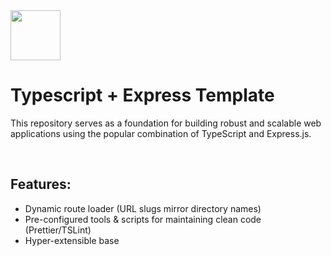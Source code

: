 <img src="https://github.com/itemset/express-typescript-template/assets/135459773/8ce9ad1b-fa38-4666-a149-156731f270cf" width=80 /> 
<h1>Typescript + Express Template</h1>

<p>
  This repository serves as a foundation for building robust and scalable web applications using the popular combination of TypeScript and Express.js.
</p>

<br />

<h2>Features:</h2>
<ul>
  <li>Dynamic route loader (URL slugs mirror directory names)</li>
  <li>Pre-configured tools & scripts for maintaining clean code (Prettier/TSLint)</li>
  <li>Hyper-extensible base</li>
</ul>